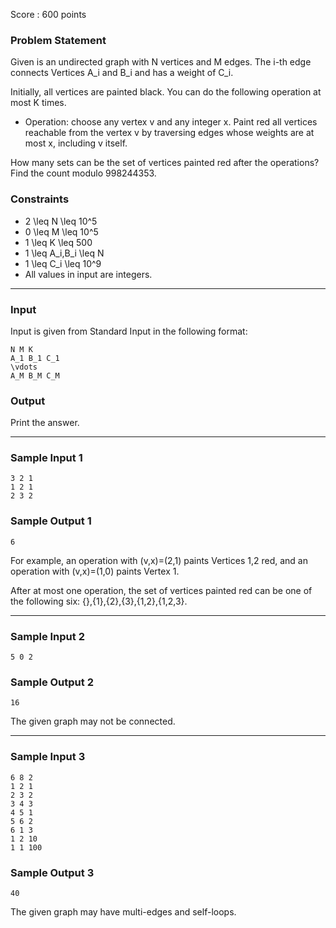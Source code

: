 Score : 600 points

### Problem Statement

Given is an undirected graph with N vertices and M edges. The i-th edge connects Vertices A\_i and B\_i and has a weight of C\_i.

Initially, all vertices are painted black. You can do the following operation at most K times.

* Operation: choose any vertex v and any integer x. Paint red all vertices reachable from the vertex v by traversing edges whose weights are at most x, including v itself.

How many sets can be the set of vertices painted red after the operations?  
Find the count modulo 998244353.

### Constraints

* 2 \leq N \leq 10^5
* 0 \leq M \leq 10^5
* 1 \leq K \leq 500
* 1 \leq A\_i,B\_i \leq N
* 1 \leq C\_i \leq 10^9
* All values in input are integers.

---

### Input

Input is given from Standard Input in the following format:

```
N M K
A_1 B_1 C_1
\vdots
A_M B_M C_M
```

### Output

Print the answer.

---

### Sample Input 1

```
3 2 1
1 2 1
2 3 2
```

### Sample Output 1

```
6
```

For example, an operation with (v,x)=(2,1) paints Vertices 1,2 red, and an operation with (v,x)=(1,0) paints Vertex 1.

After at most one operation, the set of vertices painted red can be one of the following six: \{\},\{1\},\{2\},\{3\},\{1,2\},\{1,2,3\}.

---

### Sample Input 2

```
5 0 2
```

### Sample Output 2

```
16
```

The given graph may not be connected.

---

### Sample Input 3

```
6 8 2
1 2 1
2 3 2
3 4 3
4 5 1
5 6 2
6 1 3
1 2 10
1 1 100
```

### Sample Output 3

```
40
```

The given graph may have multi-edges and self-loops.